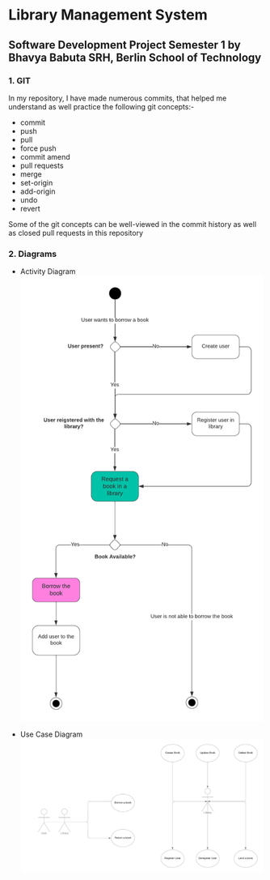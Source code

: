 # Library Management System
## Software Development Project Semester 1 by Bhavya Babuta SRH, Berlin School of Technology

### 1. GIT

In my repository, I have made numerous commits, that helped me understand as well practice the following git concepts:-

- commit
- push
- pull
- force push
- commit amend
- pull requests
- merge
- set-origin
- add-origin
- undo
- revert

Some of the git concepts can be well-viewed in the commit history as well as closed pull requests in this repository


### 2. Diagrams

- Activity Diagram
![LMS Activity Diagram](https://github.com/babutabhavya/Software-Development-SEM-1/blob/main/diagrams/Activity-Diagram.png?raw=true)

- Use Case Diagram
![LMS Use Case Diagram](https://github.com/babutabhavya/Software-Development-SEM-1/blob/main/diagrams/Use-Case-Diagram.png?raw=true)

